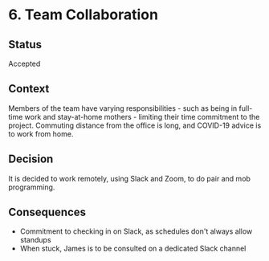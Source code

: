 # 6. Team Collaboration

## Status

Accepted

## Context

Members of the team have varying responsibilities - such as being in full-time work and stay-at-home mothers - limiting their time commitment to the project. Commuting distance from the office is long, and COVID-19 advice is to work from home.

## Decision

It is decided to work remotely, using Slack and Zoom, to do pair and mob programming.

## Consequences

* Commitment to checking in on Slack, as schedules don't always allow standups
* When stuck, James is to be consulted on a dedicated Slack channel

